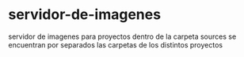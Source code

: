 # servidor-de-imagenes
servidor de imagenes para proyectos
dentro de la carpeta sources se encuentran por separados las carpetas de los distintos proyectos
